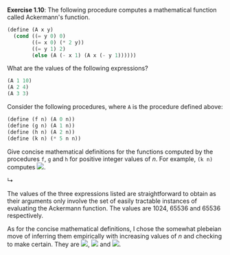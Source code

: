 **Exercise 1.10**: The following procedure computes a mathematical function
called Ackermann's function.

```scheme
(define (A x y)
  (cond ((= y 0) 0)
        ((= x 0) (* 2 y))
        ((= y 1) 2)
        (else (A (- x 1) (A x (- y 1))))))
```

What are the values of the following expressions?

```scheme
(A 1 10)
(A 2 4)
(A 3 3)
```

Consider the following procedures, where `A` is the procedure defined above:

```scheme
(define (f n) (A 0 n))
(define (g n) (A 1 n))
(define (h n) (A 2 n))
(define (k n) (* 5 n n)) 
```

Give concise mathematical definitions for the functions computed by the
procedures `f`, `g` and `h` for positive integer values of *n*. For example,
`(k n)` computes <img src="https://render.githubusercontent.com/render/math?math=5n^2">.

↳

The values of the three expressions listed are straightforward to obtain as
their arguments only involve the set of easily tractable instances of
evaluating the Ackermann function. The values are 1024, 65536 and 65536
respectively.

As for the concise mathematical definitions, I chose the somewhat plebeian
move of inferring them empirically with increasing values of *n* and checking
to make certain. They are 
<img src="https://render.githubusercontent.com/render/math?math=f(n) = 2n">,
<img src="https://render.githubusercontent.com/render/math?math=g(n) = n^2">
and <img src="https://render.githubusercontent.com/render/math?math=h(n) = 2^{h(n - 1)}">.
